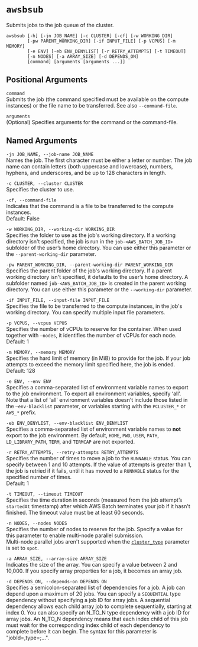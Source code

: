 # `awsbsub`<a name="awsbatchcli.awsbsub"></a>

Submits jobs to the job queue of the cluster\.

```
awsbsub [-h] [-jn JOB_NAME] [-c CLUSTER] [-cf] [-w WORKING_DIR]
        [-pw PARENT_WORKING_DIR] [-if INPUT_FILE] [-p VCPUS] [-m MEMORY]
        [-e ENV] [-eb ENV_DENYLIST] [-r RETRY_ATTEMPTS] [-t TIMEOUT]
        [-n NODES] [-a ARRAY_SIZE] [-d DEPENDS_ON]
        [command] [arguments [arguments ...]]
```

## Positional Arguments<a name="awsbatchcli.awsbsub.args"></a>

`command`  
Submits the job \(the command specified must be available on the compute instances\) or the file name to be transferred\. See also `--command-file`\.

`arguments`  
\(Optional\) Specifies arguments for the command or the command\-file\.

## Named Arguments<a name="awsbatchcli.awsbsub.namedargs"></a>

`-jn JOB_NAME, --job-name JOB_NAME`  
Names the job\. The first character must be either a letter or number\. The job name can contain letters \(both uppercase and lowercase\), numbers, hyphens, and underscores, and be up to 128 characters in length\. 

`-c CLUSTER, --cluster CLUSTER`  
Specifies the cluster to use\.

`-cf, --command-file`  
Indicates that the command is a file to be transferred to the compute instances\.  
Default: False

`-w WORKING_DIR, --working-dir WORKING_DIR`  
Specifies the folder to use as the job's working directory\. If a working directory isn't specified, the job is run in the `job-<AWS_BATCH_JOB_ID>` subfolder of the user’s home directory\. You can use either this parameter or the `--parent-working-dir` parameter\.

`-pw PARENT_WORKING_DIR, --parent-working-dir PARENT_WORKING_DIR`  
Specifies the parent folder of the job's working directory\. If a parent working directory isn't specified, it defaults to the user’s home directory\. A subfolder named `job-<AWS_BATCH_JOB_ID>` is created in the parent working directory\. You can use either this parameter or the `--working-dir` parameter\.

`-if INPUT_FILE, --input-file INPUT_FILE`  
Specifies the file to be transferred to the compute instances, in the job's working directory\. You can specify multiple input file parameters\.

`-p VCPUS, --vcpus VCPUS`  
Specifies the number of vCPUs to reserve for the container\. When used together with `–nodes`, it identifies the number of vCPUs for each node\.  
Default: 1

`-m MEMORY, --memory MEMORY`  
Specifies the hard limit of memory \(in MiB\) to provide for the job\. If your job attempts to exceed the memory limit specified here, the job is ended\.  
Default: 128

`-e ENV, --env ENV`  
Specifies a comma\-separated list of environment variable names to export to the job environment\. To export all environment variables, specify ‘all’\. Note that a list of 'all' environment variables doesn't include those listed in the `–env-blacklist` parameter, or variables starting with the `PCLUSTER_*` or `AWS_*` prefix\.

`-eb ENV_DENYLIST, --env-blacklist ENV_DENYLIST`  
Specifies a comma\-separated list of environment variable names to **not** export to the job environment\. By default, `HOME`, `PWD`, `USER`, `PATH`, `LD_LIBRARY_PATH`, `TERM`, and `TERMCAP` are not exported\.

`-r RETRY_ATTEMPTS, --retry-attempts RETRY_ATTEMPTS`  
Specifies the number of times to move a job to the `RUNNABLE` status\. You can specify between 1 and 10 attempts\. If the value of attempts is greater than 1, the job is retried if it fails, until it has moved to a `RUNNABLE` status for the specified number of times\.  
Default: 1

`-t TIMEOUT, --timeout TIMEOUT`  
Specifies the time duration in seconds \(measured from the job attempt’s `startedAt` timestamp\) after which AWS Batch terminates your job if it hasn't finished\. The timeout value must be at least 60 seconds\.

`-n NODES, --nodes NODES`  
Specifies the number of nodes to reserve for the job\. Specify a value for this parameter to enable multi\-node parallel submission\.  
Multi\-node parallel jobs aren't supported when the [`cluster_type`](cluster-definition.md#cluster-type) parameter is set to `spot`\.

`-a ARRAY_SIZE, --array-size ARRAY_SIZE`  
Indicates the size of the array\. You can specify a value between 2 and 10,000\. If you specify array properties for a job, it becomes an array job\.

`-d DEPENDS_ON, --depends-on DEPENDS_ON`  
Specifies a semicolon\-separated list of dependencies for a job\. A job can depend upon a maximum of 20 jobs\. You can specify a `SEQUENTIAL` type dependency without specifying a job ID for array jobs\. A sequential dependency allows each child array job to complete sequentially, starting at index 0\. You can also specify an N\_TO\_N type dependency with a job ID for array jobs\. An N\_TO\_N dependency means that each index child of this job must wait for the corresponding index child of each dependency to complete before it can begin\. The syntax for this parameter is "jobId=*<string>*,type=*<string>*;\.\.\."\.